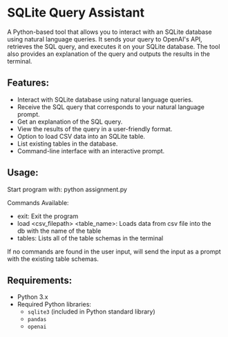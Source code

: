 # SQLite Query Assistant

A Python-based tool that allows you to interact with an SQLite database using natural language queries. It sends your query to OpenAI's API, retrieves the SQL query, and executes it on your SQLite database. The tool also provides an explanation of the query and outputs the results in the terminal.

## Features:
- Interact with SQLite database using natural language queries.
- Receive the SQL query that corresponds to your natural language prompt.
- Get an explanation of the SQL query.
- View the results of the query in a user-friendly format.
- Option to load CSV data into an SQLite table.
- List existing tables in the database.
- Command-line interface with an interactive prompt.

## Usage:
Start program with: python assignment.py

Commands Available:
  - exit: Exit the program
  - load <csv_filepath> <table_name>: Loads data from csv file into the   
    db with the name of the table
  - tables: Lists all of the table schemas in the terminal

If no commands are found in the user input, will send the input as a prompt with the existing table schemas.

## Requirements:
- Python 3.x
- Required Python libraries:
  - `sqlite3` (included in Python standard library)
  - `pandas`
  - `openai`

